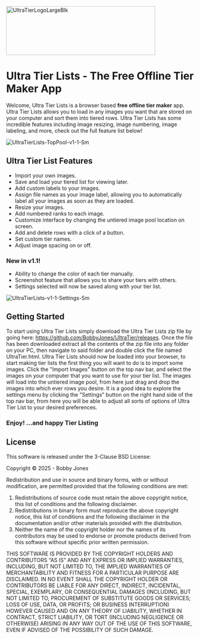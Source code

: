 
<img width="400" height="131" alt="UltraTierLogoLargeBlk" src="https://github.com/user-attachments/assets/36a09cde-553c-4bd5-9254-a2bfe9067a67" />
<h1>Ultra Tier Lists - The Free Offline Tier Maker App</h1>
<p>
Welcome, Ultra Tier Lists is a browser based <b>free offline tier maker</b> app.  Ultra Tier Lists allows you to load in any images you want that are stored on your computer and sort them into tiered rows. Ultra Tier Lists has some incredible features including image resizing, image numbering, image labeling, and more, check out the full feature list below!
</p>

![UltraTierLists-TopPool-v1-1-Sm](https://github.com/user-attachments/assets/cd56cc25-2301-4775-a1c5-fa780fd1f8a9)




<h2>Ultra Tier List Features</h2>
<ul>
  <li>Import your own images.</li>
  <li>Save and load your tiered list for viewing later.</li>
  <li>Add custom labels to your images.</li>
  <li>Assign file names as your image label, allowing you to automatically label all your images as soon as they are loaded.</li>
  <li>Resize your images.</li>
  <li>Add numbered ranks to each image.</li>
  <li>Customize interface by changing the untiered image pool location on screen.</li>
  <li>Add and delete rows with a click of a button.</li>
  <li>Set custom tier names.</li>
  <li>Adjust image spacing on or off.</li>
</ul>

<h3>New in v1.1!</h3>
<ul>
  <li>Ability to change the color of each tier manually.</li>
  <li>Screenshot feature that allows you to share your tiers with others.</li>
  <li>Settings selected will now be saved along with your tier list. </li>
</ul>

![UltraTierLists-v1-1-Settings-Sm](https://github.com/user-attachments/assets/78c4d049-7ef0-4137-9cca-a7b3d4a3c421)

<h2>Getting Started</h2>
To start using Ultra Tier Lists simply download the Ultra Tier Lists zip file by going here: <a href="https://github.com/BobbyJones/UltraTier/releases">https://github.com/BobbyJones/UltraTier/releases</a>.  
Once the file has been downloaded extract all the contents of the zip file into any folder on your PC, then navigate to said folder and double click the file named UltraTier.html.
Ultra Tier Lists should now be loaded into your browser, to start making tier lists the first thing you will want to do is to import some images.  Click the "Import Images" button on the top nav bar, 
and select the images on your computer that you want to use for your tier list.  The images will load into the untiered image pool, from here just drag and drop the images into which ever rows you desire.
It is a good idea to explore the settings menu by clicking the "Settings" button on the right hand side of the top nav bar, from here you will be able to adjust all sorts of options of Ultra Tier List to your desired preferences.
<h3>Enjoy! ...and happy Tier Listing</h3>
<h2>License</h2>
<p>This software is released under the 3-Clause BSD License:</p>

<p>Copyright &copy; 2025 - Bobby Jones</p>

<p>Redistribution and use in source and binary forms, with or without 
modification, are permitted provided that the following conditions are 
met:</p>

<ol>
<li>Redistributions of source code must retain the above copyright notice, 
this list of conditions and the following disclaimer.</li>

<li>Redistributions in binary form must reproduce the above copyright 
notice, this list of conditions and the following disclaimer in the 
documentation and/or other materials provided with the distribution.</li>

<li>Neither the name of the copyright holder nor the names of its 
contributors may be used to endorse or promote products derived from 
this software without specific prior written permission.</li>
</ol>

<p>THIS SOFTWARE IS PROVIDED BY THE COPYRIGHT HOLDERS AND CONTRIBUTORS 
“AS IS” AND ANY EXPRESS OR IMPLIED WARRANTIES, INCLUDING, BUT NOT 
LIMITED TO, THE IMPLIED WARRANTIES OF MERCHANTABILITY AND FITNESS FOR A 
PARTICULAR PURPOSE ARE DISCLAIMED. IN NO EVENT SHALL THE COPYRIGHT 
HOLDER OR CONTRIBUTORS BE LIABLE FOR ANY DIRECT, INDIRECT, INCIDENTAL, 
SPECIAL, EXEMPLARY, OR CONSEQUENTIAL DAMAGES (INCLUDING, BUT NOT LIMITED 
TO, PROCUREMENT OF SUBSTITUTE GOODS OR SERVICES; LOSS OF USE, DATA, OR 
PROFITS; OR BUSINESS INTERRUPTION) HOWEVER CAUSED AND ON ANY THEORY OF 
LIABILITY, WHETHER IN CONTRACT, STRICT LIABILITY, OR TORT (INCLUDING 
NEGLIGENCE OR OTHERWISE) ARISING IN ANY WAY OUT OF THE USE OF THIS 
SOFTWARE, EVEN IF ADVISED OF THE POSSIBILITY OF SUCH DAMAGE.</p>

